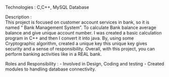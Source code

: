 
Technologies :    C,C++, MySQL Database

Description :  
This project is focused on customer account services in bank, so it is named “ Bank Management System”.
To calculate Bank balance average balance and give unique account number.
I was created a basic calculation program in C++ and then I convert it into java. By, using some Cryptographic algorithm, created a unique key this unique key gives security and a sense of responsibility.
Overall, with this project, you can perform banking activities like in a REAL bank.

Roles and Responsibility :  - Involved in Design, Coding and testing
		          - Created modules to handling database connectivity.
